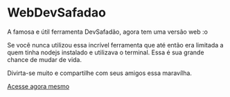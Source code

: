 # WebDevSafadao
A famosa e útil ferramenta DevSafadão, agora tem uma versão web :o

Se você nunca utilizou essa incrível ferramenta que até então era limitada a quem tinha nodejs instalado e utilizava o terminal. Essa é sua grande chance de mudar de vida.

Divirta-se muito e compartilhe com seus amigos essa maravílha.

[Acesse agora mesmo](http://dev-safadao.herokuapp.com)
